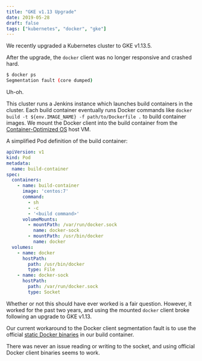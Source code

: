 ```yaml
---
title: "GKE v1.13 Upgrade"
date: 2019-05-28
draft: false
tags: ["kubernetes", "docker", "gke"]
---
```

We recently upgraded a Kubernetes cluster to GKE v1.13.5. 

After the upgrade, the `docker` client was no longer responsive and crashed hard. 
```bash
$ docker ps
Segmentation fault (core dumped)
```

Uh-oh.

This cluster runs a Jenkins instance which launches build containers in the cluster.
Each build container eventually runs Docker commands like 
`docker build -t ${env.IMAGE_NAME} -f path/to/Dockerfile .` 
to build container images. 
We mount the Docker client into the build container from the [Container-Optimized OS](https://cloud.google.com/container-optimized-os/) host VM. 
 
A simplified Pod definition of the build container:
```yaml
apiVersion: v1
kind: Pod
metadata:
  name: build-container
spec:
  containers:
    - name: build-container
      image: 'centos:7'
      command: 
        - sh
        - -c 
        - '<build command>'
      volumeMounts:
        - mountPath: /var/run/docker.sock
          name: docker-sock
        - mountPath: /usr/bin/docker
          name: docker
  volumes:
    - name: docker
      hostPath:
        path: /usr/bin/docker
        type: File
    - name: docker-sock
      hostPath:
        path: /var/run/docker.sock
        type: Socket
```

Whether or not this should have ever worked is a fair question.
However, it worked for the past two years, and using the mounted `docker` client broke following an upgrade to GKE v1.13.
 
Our current workaround to the Docker client segmentation fault 
is to use the official [static Docker binaries](https://download.docker.com/linux/static/stable/x86_64/) in our build container.

There was never an issue reading or writing to the socket, and using official Docker client binaries seems to work. 
